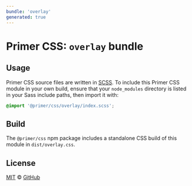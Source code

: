 ```yaml
---
bundle: 'overlay'
generated: true
---
```


# Primer CSS: `overlay` bundle

## Usage

Primer CSS source files are written in [SCSS]. To include this Primer CSS module in your own build, ensure that your `node_modules` directory is listed in your Sass include paths, then import it with:

```scss
@import '@primer/css/overlay/index.scss';
```

## Build

The `@primer/css` npm package includes a standalone CSS build of this module in `dist/overlay.css`.

## License

[MIT](https://github.com/primer/css/blob/main/LICENSE) &copy; [GitHub](https://github.com/)

[scss]: https://sass-lang.com/documentation/syntax#scss
